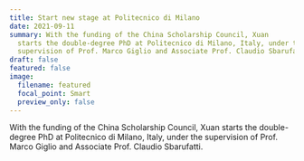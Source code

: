 ```yaml
---
title: Start new stage at Politecnico di Milano
date: 2021-09-11
summary: With the funding of the China Scholarship Council, Xuan
  starts the double-degree PhD at Politecnico di Milano, Italy, under the
  supervision of Prof. Marco Giglio and Associate Prof. Claudio Sbarufatti.
draft: false
featured: false
image:
  filename: featured
  focal_point: Smart
  preview_only: false
---
```

With the funding of the China Scholarship Council, Xuan starts the double-degree PhD at Politecnico di Milano, Italy, under the supervision of Prof. Marco Giglio and Associate Prof. Claudio Sbarufatti.
